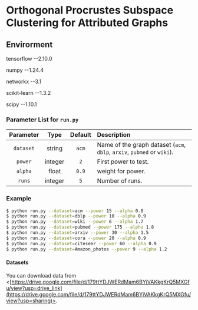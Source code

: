 # Orthogonal Procrustes Subspace Clustering for Attributed Graphs

## Envirorment

tensorflow --2.10.0

numpy --1.24.4

networkx --3.1

scikit-learn --1.3.2

scipy --1.10.1

### Parameter List for `run.py`

| Parameter |   Type  | Default | Description                                                             |
| :-------: | :-----: | :-----: | :---------------------------------------------------------------------- |
| `dataset` |  string |  `acm`  | Name of the graph dataset (`acm`, `dblp`, `arxiv`, `pubmed` or `wiki`). |
|  `power`  | integer |   `2`   | First power to test.                                                    |
|  `alpha`  |  float  |  `0.9`  | weight for power.                                                       |
|   `runs`  | integer |   `5`   | Number of runs.                                                         |

### Example

```bash
$ python run.py --dataset=acm --power 15 --alpha 0.8 
$ python run.py --dataset=dblp --power 10 --alpha 0.9
$ python run.py --dataset=wiki --power 6 --alpha 1.7
$ python run.py --dataset=pubmed --power 175 --alpha 1.8
$ python run.py --dataset=arxiv --power 30 --alpha 1.5
$ python run.py --dataset=cora --power 20 --alpha 0.9
$ python run.py --dataset=citeseer --power 60 --alpha 0.9
$ python run.py --dataset=Amazon_photos --power 9 --alpha 1.2
```

#### Datasets

&#x20;You can download data from <[https://drive.google.com/file/d/179ttYDJWERdMam6BYjVAKkgKrQ5MXGfu/view?usp=drive_link](https://drive.google.com/file/d/179ttYDJWERdMam6BYjVAKkgKrQ5MXGfu/view?usp=sharing)>.



